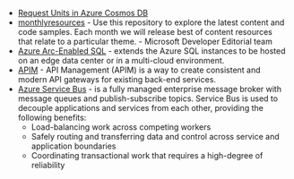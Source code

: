 - [Request Units in Azure Cosmos DB](https://docs.microsoft.com/en-us/azure/cosmos-db/request-units)
- [monthlyresources](https://github.com/microsoft/monthlyresources) - Use this repository to explore the latest content and code samples. Each month we will release best of content resources that relate to a particular theme. - Microsoft Developer Editorial team
- [Azure Arc-Enabled SQL](https://www.infoq.com/news/2021/07/azure-arc-enabled-sql/?utm_source=email&utm_medium=editorial&utm_campaign=SpecialNL&utm_content=09022021&forceSponsorshipId=0c079c92-b3b1-476a-a823-4b01de108ad7a) - extends the Azure SQL instances to be hosted on an edge data center or in a multi-cloud environment.
- [APIM](https://docs.microsoft.com/en-us/azure/api-management/api-management-key-concepts) - API Management (APIM) is a way to create consistent and modern API gateways for existing back-end services.
- [Azure Service Bus](https://docs.microsoft.com/en-us/azure/service-bus-messaging/service-bus-messaging-overview) - is a fully managed enterprise message broker with message queues and publish-subscribe topics. Service Bus is used to decouple applications and services from each other, providing the following benefits:
  - Load-balancing work across competing workers
  - Safely routing and transferring data and control across service and application boundaries
  - Coordinating transactional work that requires a high-degree of reliability
